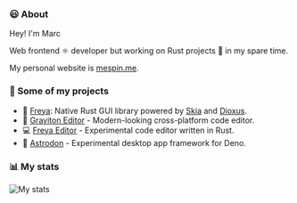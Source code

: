 ### 😃 About

Hey! I'm Marc

Web frontend ⚛️ developer but working on Rust projects 🦀 in my spare time.

My personal website is [mespin.me](https://mespin.me/).

### 💼 Some of my projects
* 🦀 [Freya](https://github.com/marc2332/freya): Native Rust GUI library powered by [Skia](https://skia.org/) and [Dioxus](https://dioxuslabs.com/).
* 🚀 [Graviton Editor](https://github.com/Graviton-Code-Editor/Graviton-App) - Modern-looking cross-platform code editor.
* 💻 [Freya Editor](https://github.com/marc2332/freya-editor) - Experimental code editor written in Rust.
* 🦕 [Astrodon](https://github.com/astrodon/astrodon) - Experimental desktop app framework for Deno.

### 📊 My stats 

![My stats](https://github-readme-stats.vercel.app/api?username=marc2332&show_icons=true&theme=calm&count_private=true)
